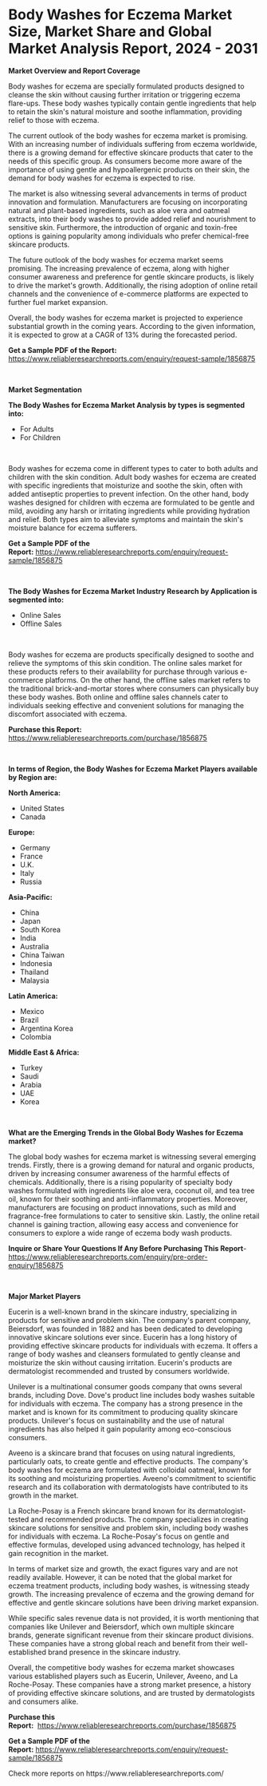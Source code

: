 <p><h1>Body Washes for Eczema Market Size, Market Share and Global Market Analysis Report, 2024 - 2031</h1></p><p><strong>Market Overview and Report Coverage</strong></p>
<p><p>Body washes for eczema are specially formulated products designed to cleanse the skin without causing further irritation or triggering eczema flare-ups. These body washes typically contain gentle ingredients that help to retain the skin's natural moisture and soothe inflammation, providing relief to those with eczema.</p><p>The current outlook of the body washes for eczema market is promising. With an increasing number of individuals suffering from eczema worldwide, there is a growing demand for effective skincare products that cater to the needs of this specific group. As consumers become more aware of the importance of using gentle and hypoallergenic products on their skin, the demand for body washes for eczema is expected to rise.</p><p>The market is also witnessing several advancements in terms of product innovation and formulation. Manufacturers are focusing on incorporating natural and plant-based ingredients, such as aloe vera and oatmeal extracts, into their body washes to provide added relief and nourishment to sensitive skin. Furthermore, the introduction of organic and toxin-free options is gaining popularity among individuals who prefer chemical-free skincare products.</p><p>The future outlook of the body washes for eczema market seems promising. The increasing prevalence of eczema, along with higher consumer awareness and preference for gentle skincare products, is likely to drive the market's growth. Additionally, the rising adoption of online retail channels and the convenience of e-commerce platforms are expected to further fuel market expansion.</p><p>Overall, the body washes for eczema market is projected to experience substantial growth in the coming years. According to the given information, it is expected to grow at a CAGR of 13% during the forecasted period.</p></p>
<p><strong>Get a Sample PDF of the Report:</strong> <a href="https://www.reliableresearchreports.com/enquiry/request-sample/1856875">https://www.reliableresearchreports.com/enquiry/request-sample/1856875</a></p>
<p>&nbsp;</p>
<p><strong>Market Segmentation</strong></p>
<p><strong>The Body Washes for Eczema Market Analysis by types is segmented into:</strong></p>
<p><ul><li>For Adults</li><li>For Children</li></ul></p>
<p>&nbsp;</p>
<p><p>Body washes for eczema come in different types to cater to both adults and children with the skin condition. Adult body washes for eczema are created with specific ingredients that moisturize and soothe the skin, often with added antiseptic properties to prevent infection. On the other hand, body washes designed for children with eczema are formulated to be gentle and mild, avoiding any harsh or irritating ingredients while providing hydration and relief. Both types aim to alleviate symptoms and maintain the skin's moisture balance for eczema sufferers.</p></p>
<p><strong>Get a Sample PDF of the Report:</strong>&nbsp;<a href="https://www.reliableresearchreports.com/enquiry/request-sample/1856875">https://www.reliableresearchreports.com/enquiry/request-sample/1856875</a></p>
<p>&nbsp;</p>
<p><strong>The Body Washes for Eczema Market Industry Research by Application is segmented into:</strong></p>
<p><ul><li>Online Sales</li><li>Offline Sales</li></ul></p>
<p>&nbsp;</p>
<p><p>Body washes for eczema are products specifically designed to soothe and relieve the symptoms of this skin condition. The online sales market for these products refers to their availability for purchase through various e-commerce platforms. On the other hand, the offline sales market refers to the traditional brick-and-mortar stores where consumers can physically buy these body washes. Both online and offline sales channels cater to individuals seeking effective and convenient solutions for managing the discomfort associated with eczema.</p></p>
<p><strong>Purchase this Report:</strong>&nbsp; <a href="https://www.reliableresearchreports.com/purchase/1856875">https://www.reliableresearchreports.com/purchase/1856875</a></p>
<p>&nbsp;</p>
<p><strong>In terms of Region, the Body Washes for Eczema Market Players available by Region are:</strong></p>
<p>
    <p> <strong> North America: </strong>
        <ul>
            <li>United States</li>
            <li>Canada</li>
        </ul>
        </p> 
    <p> <strong> Europe: </strong>
        <ul>
            <li>Germany</li>
            <li>France</li>
            <li>U.K.</li>
            <li>Italy</li>
            <li>Russia</li>
        </ul>
        </p> 
    <p> <strong> Asia-Pacific: </strong>
        <ul>
            <li>China</li>
            <li>Japan</li>
            <li>South Korea</li>
            <li>India</li>
            <li>Australia</li>
            <li>China Taiwan</li>
            <li>Indonesia</li>
            <li>Thailand</li>
            <li>Malaysia</li>
        </ul>
        </p> 
    <p> <strong> Latin America: </strong>
        <ul>
            <li>Mexico</li>
            <li>Brazil</li>
            <li>Argentina Korea</li>
            <li>Colombia</li>
        </ul>
        </p> 
    <p> <strong> Middle East & Africa: </strong>
        <ul>
            <li>Turkey</li>
            <li>Saudi</li>
            <li>Arabia</li>
            <li>UAE</li>
            <li>Korea</li>
        </ul>
    </p>
    </p>
<p>&nbsp;</p>
<p><strong>What are the Emerging Trends in the Global Body Washes for Eczema market?</strong></p>
<p><p>The global body washes for eczema market is witnessing several emerging trends. Firstly, there is a growing demand for natural and organic products, driven by increasing consumer awareness of the harmful effects of chemicals. Additionally, there is a rising popularity of specialty body washes formulated with ingredients like aloe vera, coconut oil, and tea tree oil, known for their soothing and anti-inflammatory properties. Moreover, manufacturers are focusing on product innovations, such as mild and fragrance-free formulations to cater to sensitive skin. Lastly, the online retail channel is gaining traction, allowing easy access and convenience for consumers to explore a wide range of eczema body wash products.</p></p>
<p><strong>Inquire or Share Your Questions If Any Before Purchasing This Report</strong>- <a href="https://www.reliableresearchreports.com/enquiry/pre-order-enquiry/1856875">https://www.reliableresearchreports.com/enquiry/pre-order-enquiry/1856875</a></p>
<p>&nbsp;</p>
<p><strong>Major Market Players</strong></p>
<p><p>Eucerin is a well-known brand in the skincare industry, specializing in products for sensitive and problem skin. The company's parent company, Beiersdorf, was founded in 1882 and has been dedicated to developing innovative skincare solutions ever since. Eucerin has a long history of providing effective skincare products for individuals with eczema. It offers a range of body washes and cleansers formulated to gently cleanse and moisturize the skin without causing irritation. Eucerin's products are dermatologist recommended and trusted by consumers worldwide.</p><p>Unilever is a multinational consumer goods company that owns several brands, including Dove. Dove's product line includes body washes suitable for individuals with eczema. The company has a strong presence in the market and is known for its commitment to producing quality skincare products. Unilever's focus on sustainability and the use of natural ingredients has also helped it gain popularity among eco-conscious consumers.</p><p>Aveeno is a skincare brand that focuses on using natural ingredients, particularly oats, to create gentle and effective products. The company's body washes for eczema are formulated with colloidal oatmeal, known for its soothing and moisturizing properties. Aveeno's commitment to scientific research and its collaboration with dermatologists have contributed to its growth in the market.</p><p>La Roche-Posay is a French skincare brand known for its dermatologist-tested and recommended products. The company specializes in creating skincare solutions for sensitive and problem skin, including body washes for individuals with eczema. La Roche-Posay's focus on gentle and effective formulas, developed using advanced technology, has helped it gain recognition in the market.</p><p>In terms of market size and growth, the exact figures vary and are not readily available. However, it can be noted that the global market for eczema treatment products, including body washes, is witnessing steady growth. The increasing prevalence of eczema and the growing demand for effective and gentle skincare solutions have been driving market expansion.</p><p>While specific sales revenue data is not provided, it is worth mentioning that companies like Unilever and Beiersdorf, which own multiple skincare brands, generate significant revenue from their skincare product divisions. These companies have a strong global reach and benefit from their well-established brand presence in the skincare industry.</p><p>Overall, the competitive body washes for eczema market showcases various established players such as Eucerin, Unilever, Aveeno, and La Roche-Posay. These companies have a strong market presence, a history of providing effective skincare solutions, and are trusted by dermatologists and consumers alike.</p></p>
<p><strong>Purchase this Report:</strong>&nbsp;&nbsp;<a href="https://www.reliableresearchreports.com/purchase/1856875">https://www.reliableresearchreports.com/purchase/1856875</a></p>
<p></p>
<p><strong>Get a Sample PDF of the Report:</strong>&nbsp;<a href="https://www.reliableresearchreports.com/enquiry/request-sample/1856875">https://www.reliableresearchreports.com/enquiry/request-sample/1856875</a></p>
<p>Check more reports on https://www.reliableresearchreports.com/</p>